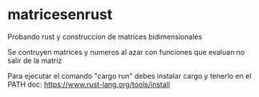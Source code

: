 # matricesenrust
Probando rust y construccion de matrices bidimensionales 

Se contruyen matrices y numeros al azar con funciones que evaluan no salir de la matriz





Para ejecutar el comando "cargo run" debes instalar cargo y tenerlo en el PATH 
doc: https://www.rust-lang.org/tools/install


